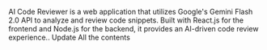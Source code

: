 AI Code Reviewer is a web application that utilizes Google's Gemini Flash 2.0 API to analyze and review code snippets. Built with React.js for the frontend and Node.js for the backend, it provides an AI-driven code review experience.. Update All the contents
